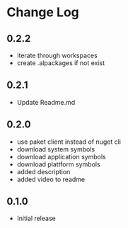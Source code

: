 # Change Log

## 0.2.2
- iterate through workspaces
- create .alpackages if not exist

## 0.2.1
- Update Readme.md

## 0.2.0
- use paket client instead of nuget cli
- download system symbols
- download application symbols
- download plattform symbols
- added description
- added video to readme

## 0.1.0
- Initial release